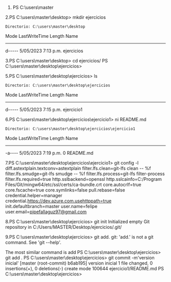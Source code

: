 1. PS C:\users\master

2.PS C:\users\master\desktop> mkdir ejercicios


    Directorio: C:\users\master\desktop


Mode                 LastWriteTime         Length Name
----                 -------------         ------ ----
d-----        5/05/2023  7:13 p.m.                ejercicios

3.PS C:\users\master\desktop> cd ejercicios/
PS C:\users\master\desktop\ejercicios>

5.PS C:\users\master\desktop\ejercicios> ls


    Directorio: C:\users\master\desktop\ejercicios


Mode                 LastWriteTime         Length Name
----                 -------------         ------ ----
d-----        5/05/2023  7:15 p.m.                ejercicio1

6.PS C:\users\master\desktop\ejercicios\ejercicio1> ni README.md


    Directorio: C:\users\master\desktop\ejercicios\ejercicio1


Mode                 LastWriteTime         Length Name
----                 -------------         ------ ----
-a----        5/05/2023  7:19 p.m.              0 README.md

7.PS C:\users\master\desktop\ejercicios\ejercicio1> git config -l
diff.astextplain.textconv=astextplain
filter.lfs.clean=git-lfs clean -- %f
filter.lfs.smudge=git-lfs smudge -- %f
filter.lfs.process=git-lfs filter-process
filter.lfs.required=true
http.sslbackend=openssl
http.sslcainfo=C:/Program Files/Git/mingw64/etc/ssl/certs/ca-bundle.crt
core.autocrlf=true
core.fscache=true
core.symlinks=false
pull.rebase=false
credential.helper=manager
credential.https://dev.azure.com.usehttppath=true
init.defaultbranch=master
user.name=felipe
user.email=pipefallaguz97@gmail.com

8.PS C:\users\master\desktop\ejercicios> git init
Initialized empty Git repository in C:/Users/MASTER/Desktop/ejercicios/.git/

9.PS C:\users\master\desktop\ejercicios> git add.
git: 'add.' is not a git command. See 'git --help'.

The most similar command is
        add
PS C:\users\master\desktop\ejercicios> git add .
PS C:\users\master\desktop\ejercicios> git commit -m'version inicial'
[master (root-commit) b6ab195] version inicial
 1 file changed, 0 insertions(+), 0 deletions(-)
 create mode 100644 ejercicio1/README.md
PS C:\users\master\desktop\ejercicios>